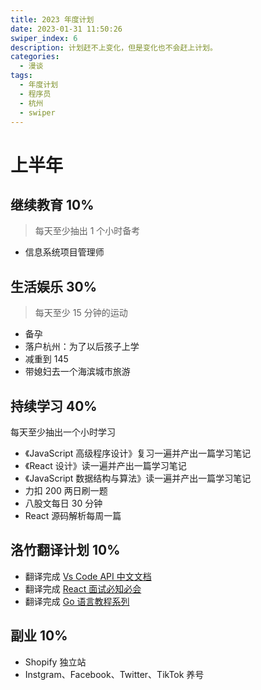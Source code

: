```yaml
---
title: 2023 年度计划
date: 2023-01-31 11:50:26
swiper_index: 6
description: 计划赶不上变化，但是变化也不会赶上计划。
categories:
  - 漫谈
tags:
  - 年度计划
  - 程序员
  - 杭州
  - swiper
---
```


# 上半年

## 继续教育 10%

> 每天至少抽出 1 个小时备考

- 信息系统项目管理师

## 生活娱乐 30%

> 每天至少 15 分钟的运动

- 备孕
- 落户杭州：为了以后孩子上学
- 减重到 145
- 带媳妇去一个海滨城市旅游

## 持续学习 40%

每天至少抽出一个小时学习

- 《JavaScript 高级程序设计》复习一遍并产出一篇学习笔记
- 《React 设计》读一遍并产出一篇学习笔记
- 《JavaScript 数据结构与算法》读一遍并产出一篇学习笔记
- 力扣 200 两日刷一题
- 八股文每日 30 分钟
- React 源码解析每周一篇

## 洛竹翻译计划 10%

- 翻译完成 [Vs Code API 中文文档](https://github.com/vscode-cn/vscode-api-cn)
- 翻译完成 [React 面试必知必会](https://youngjuning.js.org/react-interview)
- 翻译完成 [Go 语言教程系列](https://youngjuning.js.org/categories/Golang/Go-%E8%AF%AD%E8%A8%80%E7%B3%BB%E5%88%97%E6%95%99%E7%A8%8B/)

## 副业 10%

- Shopify 独立站
 - Instgram、Facebook、Twitter、TikTok 养号
